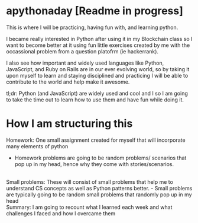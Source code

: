# apythonaday [Readme in progress]
This is where I will be practicing, having fun with, and learning python.

I became really interested in Python after using it in my Blockchain class so I want to become better at it
using fun little exercises created by me with the occassional problem from a question platofrm (ie hackerrank). 

I also see how important and widely used languages like Python, JavaScript, and Ruby on Rails are in our ever evolving world, so by taking it upon myself to learn and staying disciplined and practicing I will be able to contribute to the world and help make it awesome.

tl;dr: Python (and JavaScript) are widely used and cool and I so I am going to take the time out to learn how to use them and have fun while doing it.

# How I am structuring this
Homework: One small assignment created for myself that will incorporate many elements of python
- Homework problems are going to be random problems/ scenarios that pop up in my head, hence why they come with stories/scenarios.
<br>
Small problems: These will consist of small problems that help me to understand CS concepts as well as Python patterns better.
- Small problems are typically going to be random small problems that randomly pop up in my head
<br>
Summary: I am going to recount what I learned each week and what challenges I faced and how I overcame them
